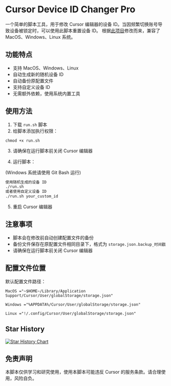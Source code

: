 # Cursor Device ID Changer Pro

一个简单的脚本工具，用于修改 Cursor 编辑器的设备 ID。当因频繁切换账号导致设备被锁定时，可以使用此脚本重置设备 ID。
根据[此项目](https://github.com/fly8888/cursor_machine_id)修改而来，兼容了 MacOS、Windows、Linux 系统。

## 功能特点

- 支持 MacOS、Windows、Linux
- 自动生成新的随机设备 ID
- 自动备份原配置文件
- 支持自定义设备 ID
- 无需额外依赖，使用系统内置工具

## 使用方法

1. 下载 `run.sh` 脚本
2. 给脚本添加执行权限：

```base
chmod +x run.sh
```

3. 请确保在运行脚本前关闭 Cursor 编辑器

4. 运行脚本：

(Windows 系统请使用 Git Bash 运行)

```bash
使用随机生成的设备 ID
./run.sh
或者使用自定义设备 ID
./run.sh your_custom_id
```

5. 重启 Cursor 编辑器

## 注意事项

- 脚本会在修改前自动创建配置文件的备份
- 备份文件保存在原配置文件相同目录下，格式为 `storage.json.backup_时间戳`
- 请确保在运行脚本前关闭 Cursor 编辑器

## 配置文件位置

默认配置文件路径：

```
MacOS ="~$HOME~/Library/Application Support/Cursor/User/globalStorage/storage.json"

Windows ="%APPDATA%/Cursor/User/globalStorage/storage.json"

Linux ="!/.config/Cursor/User/globalStorage/storage.json"
```

## Star History

[![Star History Chart](https://api.star-history.com/svg?repos=Michael-py001/cursorMachineChange&type=Date)](https://star-history.com/#Michael-py001/cursorMachineChange&Date)

## 免责声明

本脚本仅供学习和研究使用，使用本脚本可能违反 Cursor 的服务条款。请合理使用，风险自负。
